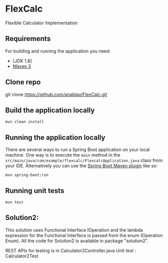 # FlexCalc
Flexible Calculator Implementation

## Requirements

For building and running the application you need:

- [JDK 1.8]
- [Maven 3](https://maven.apache.org)

## Clone repo
git clone https://github.com/anablav/FlexCalc.git

## Build the application locally
```shell
mvn clean install
```

## Running the application locally
There are several ways to run a Spring Boot application on your local machine. One way is to execute the `main` method in the `src/main/java/com/example/flexcalc/FlexcalcApplication.java` class from your IDE.
Alternatively you can use the [Spring Boot Maven plugin](https://docs.spring.io/spring-boot/docs/current/reference/html/build-tool-plugins-maven-plugin.html) like so:

```shell
mvn spring-boot:run
```

## Running unit tests
```shell
mvn test
```

## Solution2:
This solution uses Functional Interface IOperation and the lambda expression for the Functional Interface is passed 
from the enum (Operation Enum). All the code for Solution2 is available in package "solution2".

REST APIs for testing is in Calculator2Controller.java
Unit test : Calculator2Test

